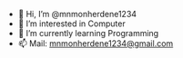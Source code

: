 - 👋 Hi, I’m @mnmonherdene1234
- 👀 I’m interested in Computer
- 🌱 I’m currently learning Programming
- 📫 Mail: mnmonherdene1234@gmail.com

<!---
mnmonherdene1234/mnmonherdene1234 is a ✨ special ✨ repository because its `README.md` (this file) appears on your GitHub profile.
You can click the Preview link to take a look at your changes.
--->
